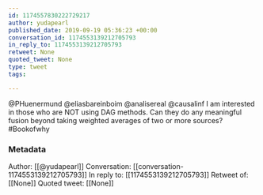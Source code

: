 ```yaml
---
id: 1174557830222729217
author: yudapearl
published_date: 2019-09-19 05:36:23 +00:00
conversation_id: 1174553139212705793
in_reply_to: 1174553139212705793
retweet: None
quoted_tweet: None
type: tweet
tags:

---
```


@PHuenermund @eliasbareinboim @analisereal @causalinf I am interested in those who are NOT using DAG methods. Can they do any meaningful fusion beyond taking weighted averages of two or more sources? #Bookofwhy

### Metadata

Author: [[@yudapearl]]
Conversation: [[conversation-1174553139212705793]]
In reply to: [[1174553139212705793]]
Retweet of: [[None]]
Quoted tweet: [[None]]
